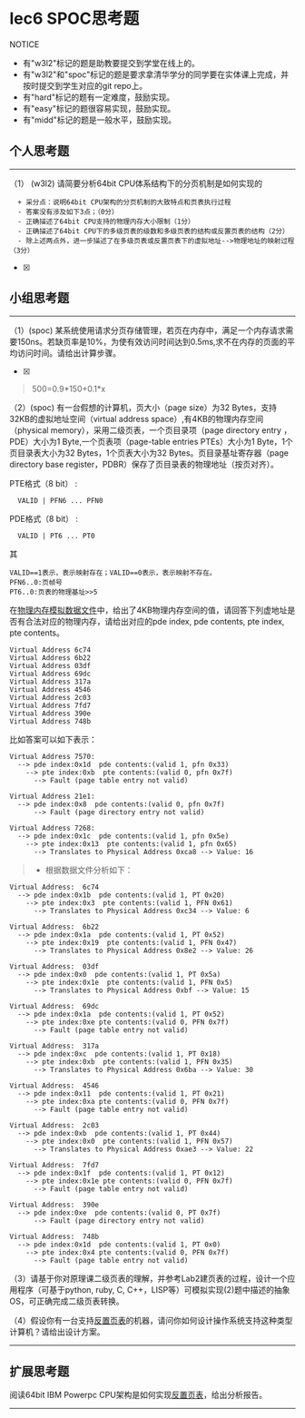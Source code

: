 # lec6 SPOC思考题


NOTICE
- 有"w3l2"标记的题是助教要提交到学堂在线上的。
- 有"w3l2"和"spoc"标记的题是要求拿清华学分的同学要在实体课上完成，并按时提交到学生对应的git repo上。
- 有"hard"标记的题有一定难度，鼓励实现。
- 有"easy"标记的题很容易实现，鼓励实现。
- 有"midd"标记的题是一般水平，鼓励实现。


## 个人思考题
---

（1） (w3l2) 请简要分析64bit CPU体系结构下的分页机制是如何实现的
```
  + 采分点：说明64bit CPU架构的分页机制的大致特点和页表执行过程
  - 答案没有涉及如下3点；（0分）
  - 正确描述了64bit CPU支持的物理内存大小限制（1分）
  - 正确描述了64bit CPU下的多级页表的级数和多级页表的结构或反置页表的结构（2分）
  - 除上述两点外，进一步描述了在多级页表或反置页表下的虚拟地址-->物理地址的映射过程（3分）
 ```
- [x]  

>   

## 小组思考题
---

（1）(spoc) 某系统使用请求分页存储管理，若页在内存中，满足一个内存请求需要150ns。若缺页率是10%，为使有效访问时间达到0.5ms,求不在内存的页面的平均访问时间。请给出计算步骤。 

- [x]  

> 500=0.9\*150+0.1\*x

（2）(spoc) 有一台假想的计算机，页大小（page size）为32 Bytes，支持32KB的虚拟地址空间（virtual address space）,有4KB的物理内存空间（physical memory），采用二级页表，一个页目录项（page directory entry ，PDE）大小为1 Byte,一个页表项（page-table entries
PTEs）大小为1 Byte，1个页目录表大小为32 Bytes，1个页表大小为32 Bytes。页目录基址寄存器（page directory base register，PDBR）保存了页目录表的物理地址（按页对齐）。

PTE格式（8 bit） :
```
  VALID | PFN6 ... PFN0
```
PDE格式（8 bit） :
```
  VALID | PT6 ... PT0
```
其
```
VALID==1表示，表示映射存在；VALID==0表示，表示映射不存在。
PFN6..0:页帧号
PT6..0:页表的物理基址>>5
```
在[物理内存模拟数据文件](./03-2-spoc-testdata.md)中，给出了4KB物理内存空间的值，请回答下列虚地址是否有合法对应的物理内存，请给出对应的pde index, pde contents, pte index, pte contents。
```
Virtual Address 6c74
Virtual Address 6b22
Virtual Address 03df
Virtual Address 69dc
Virtual Address 317a
Virtual Address 4546
Virtual Address 2c03
Virtual Address 7fd7
Virtual Address 390e
Virtual Address 748b
```

比如答案可以如下表示：
```
Virtual Address 7570:
  --> pde index:0x1d  pde contents:(valid 1, pfn 0x33)
    --> pte index:0xb  pte contents:(valid 0, pfn 0x7f)
      --> Fault (page table entry not valid)
      
Virtual Address 21e1:
  --> pde index:0x8  pde contents:(valid 0, pfn 0x7f)
      --> Fault (page directory entry not valid)

Virtual Address 7268:
  --> pde index:0x1c  pde contents:(valid 1, pfn 0x5e)
    --> pte index:0x13  pte contents:(valid 1, pfn 0x65)
      --> Translates to Physical Address 0xca8 --> Value: 16
```

> *  根据数据文件分析如下：

```
Virtual Address:  6c74
  --> pde index:0x1b  pde contents:(valid 1, PT 0x20)
    --> pte index:0x3  pte contents:(valid 1, PFN 0x61)
      --> Translates to Physical Address 0xc34 --> Value: 6 

Virtual Address:  6b22
  --> pde index:0x1a  pde contents:(valid 1, PT 0x52)
    --> pte index:0x19  pte contents:(valid 1, PFN 0x47)
      --> Translates to Physical Address 0x8e2 --> Value: 26 

Virtual Address:  03df
  --> pde index:0x0  pde contents:(valid 1, PT 0x5a)
    --> pte index:0x1e  pte contents:(valid 1, PFN 0x5)
      --> Translates to Physical Address 0xbf --> Value: 15 

Virtual Address:  69dc
  --> pde index:0x1a  pde contents:(valid 1, PT 0x52)
    --> pte index:0xe pte contents:(valid 0, PFN 0x7f)
      --> Fault (page table entry not valid)

Virtual Address:  317a
  --> pde index:0xc  pde contents:(valid 1, PT 0x18)
    --> pte index:0xb  pte contents:(valid 1, PFN 0x35)
      --> Translates to Physical Address 0x6ba --> Value: 30 

Virtual Address:  4546
  --> pde index:0x11  pde contents:(valid 1, PT 0x21)
    --> pte index:0xa pte contents:(valid 0, PFN 0x7f)
      --> Fault (page table entry not valid)

Virtual Address:  2c03
  --> pde index:0xb  pde contents:(valid 1, PT 0x44)
    --> pte index:0x0  pte contents:(valid 1, PFN 0x57)
      --> Translates to Physical Address 0xae3 --> Value: 22 

Virtual Address:  7fd7
  --> pde index:0x1f  pde contents:(valid 1, PT 0x12)
    --> pte index:0x1e pte contents:(valid 0, PFN 0x7f)
      --> Fault (page table entry not valid)

Virtual Address:  390e
  --> pde index:0xe  pde contents:(valid 0, PT 0x7f)
      --> Fault (page directory entry not valid)

Virtual Address:  748b
  --> pde index:0x1d  pde contents:(valid 1, PT 0x0)
    --> pte index:0x4 pte contents:(valid 0, PFN 0x7f)
      --> Fault (page table entry not valid)
```

（3）请基于你对原理课二级页表的理解，并参考Lab2建页表的过程，设计一个应用程序（可基于python, ruby, C, C++，LISP等）可模拟实现(2)题中描述的抽象OS，可正确完成二级页表转换。


（4）假设你有一台支持[反置页表](http://en.wikipedia.org/wiki/Page_table#Inverted_page_table)的机器，请问你如何设计操作系统支持这种类型计算机？请给出设计方案。


--- 

## 扩展思考题

阅读64bit IBM Powerpc CPU架构是如何实现[反置页表](http://en.wikipedia.org/wiki/Page_table#Inverted_page_table)，给出分析报告。

--- 
